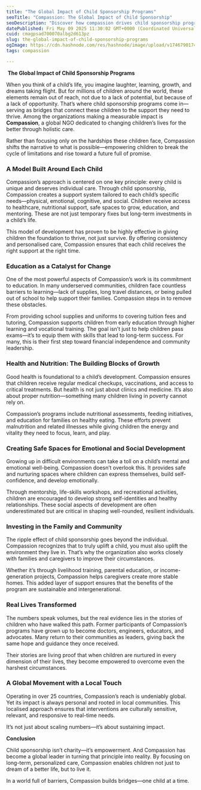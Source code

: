 ```yaml
---
title: "The Global Impact of Child Sponsorship Programs"
seoTitle: "Compassion: The Global Impact of Child Sponsorship"
seoDescription: "Discover how compassion drives child sponsorship programs globally and transforms lives. Learn about the positive effects on communities and children."
datePublished: Fri May 09 2025 11:30:02 GMT+0000 (Coordinated Universal Time)
cuid: cmagpsad700070albg2d613pz
slug: the-global-impact-of-child-sponsorship-programs
ogImage: https://cdn.hashnode.com/res/hashnode/image/upload/v1746790174026/b0915da7-d077-44ed-aac9-8e07f071ec17.jpeg
tags: compassion

---
```


 **The Global Impact of Child Sponsorship Programs**

When you think of a child’s life, you imagine laughter, learning, growth, and dreams taking flight. But for millions of children around the world, these elements remain out of reach, not due to a lack of potential, but because of a lack of opportunity. That’s where child sponsorship programs come in—serving as bridges that connect these children to the support they need to thrive. Among the organizations making a measurable impact is **Compassion**, a global NGO dedicated to changing children’s lives for the better through holistic care.

Rather than focusing only on the hardships these children face, Compassion shifts the narrative to what is possible—empowering children to break the cycle of limitations and rise toward a future full of promise.

### **A Model Built Around Each Child**

Compassion’s approach is centered on one key principle: every child is unique and deserves individual care. Through child sponsorship, Compassion creates a support system tailored to each child’s specific needs—physical, emotional, cognitive, and social. Children receive access to healthcare, nutritional support, safe spaces to grow, education, and mentoring. These are not just temporary fixes but long-term investments in a child’s life.

This model of development has proven to be highly effective in giving children the foundation to thrive, not just survive. By offering consistency and personalised care, Compassion ensures that each child receives the right support at the right time.

### **Education as a Catalyst for Change**

One of the most powerful aspects of Compassion’s work is its commitment to education. In many underserved communities, children face countless barriers to learning—lack of supplies, long travel distances, or being pulled out of school to help support their families. Compassion steps in to remove these obstacles.

From providing school supplies and uniforms to covering tuition fees and tutoring, Compassion supports children from early education through higher learning and vocational training. The goal isn’t just to help children pass exams—it’s to equip them with skills that lead to long-term success. For many, this is their first step toward financial independence and community leadership.

### **Health and Nutrition: The Building Blocks of Growth**

Good health is foundational to a child’s development. Compassion ensures that children receive regular medical checkups, vaccinations, and access to critical treatments. But health is not just about clinics and medicine. It’s also about proper nutrition—something many children living in poverty cannot rely on.

Compassion’s programs include nutritional assessments, feeding initiatives, and education for families on healthy eating. These efforts prevent malnutrition and related illnesses while giving children the energy and vitality they need to focus, learn, and play.

### **Creating Safe Spaces for Emotional and Social Development**

Growing up in difficult environments can take a toll on a child’s mental and emotional well-being. Compassion doesn’t overlook this. It provides safe and nurturing spaces where children can express themselves, build self-confidence, and develop emotionally.

Through mentorship, life-skills workshops, and recreational activities, children are encouraged to develop strong self-identities and healthy relationships. These social aspects of development are often underestimated but are critical in shaping well-rounded, resilient individuals.

### **Investing in the Family and Community**

The ripple effect of child sponsorship goes beyond the individual. Compassion recognizes that to truly uplift a child, you must also uplift the environment they live in. That’s why the organization also works closely with families and caregivers to improve their circumstances.

Whether it’s through livelihood training, parental education, or income-generation projects, Compassion helps caregivers create more stable homes. This added layer of support ensures that the benefits of the program are sustainable and intergenerational.

### **Real Lives Transformed**

The numbers speak volumes, but the real evidence lies in the stories of children who have walked this path. Former participants of Compassion’s programs have grown up to become doctors, engineers, educators, and advocates. Many return to their communities as leaders, giving back the same hope and guidance they once received.

Their stories are living proof that when children are nurtured in every dimension of their lives, they become empowered to overcome even the harshest circumstances.

### **A Global Movement with a Local Touch**

Operating in over 25 countries, Compassion’s reach is undeniably global. Yet its impact is always personal and rooted in local communities. This localised approach ensures that interventions are culturally sensitive, relevant, and responsive to real-time needs.

It’s not just about scaling numbers—it’s about sustaining impact.

**Conclusion**

Child sponsorship isn’t charity—it’s empowerment. And Compassion has become a global leader in turning that principle into reality. By focusing on long-term, personalized care, Compassion enables children not just to dream of a better life, but to live it.

In a world full of barriers, Compassion builds bridges—one child at a time.